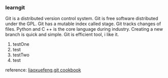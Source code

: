### learngit 
Git is a distributed version control system.
Git is free software distributed under the GPL.
Git has a mutable index called stage.
Git tracks changes of files.
Python and C ++ is the core language during industry.
Creating a new branch is quick and simple.
Git is efficient tool, i like it.

1. testOne
  1. test
2. testTwo
  1. test

reference:
[liaoxuefeng,git cookbook](http://www.liaoxuefeng.com)
